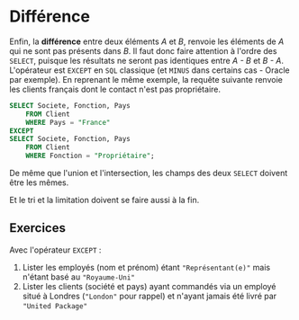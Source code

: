 # Différence

Enfin, la **différence** entre deux éléments *A* et *B*, renvoie les éléments de *A* qui ne sont pas présents dans *B*. Il faut donc faire attention à l'ordre des `SELECT`, puisque les résultats ne seront pas identiques entre *A - B*  et *B - A*. L'opérateur est `EXCEPT` en `SQL` classique (et `MINUS` dans certains cas - Oracle par exemple). En reprenant le même exemple, la requête suivante renvoie les clients français dont le contact n'est pas propriétaire.

```sql
SELECT Societe, Fonction, Pays
    FROM Client
    WHERE Pays = "France"
EXCEPT
SELECT Societe, Fonction, Pays
    FROM Client
    WHERE Fonction = "Propriétaire";
``` 

De même que l'union et l'intersection, les champs des deux `SELECT` doivent être les mêmes. 

Et le tri et la limitation doivent se faire aussi à la fin.

## Exercices

Avec l'opérateur `EXCEPT` :

1. Lister les employés (nom et prénom) étant `"Représentant(e)"` mais n'étant basé au `"Royaume-Uni"` 
2. Lister les clients (société et pays) ayant commandés via un employé situé à Londres (`"London"` pour rappel) et n'ayant jamais été livré par `"United Package"`

